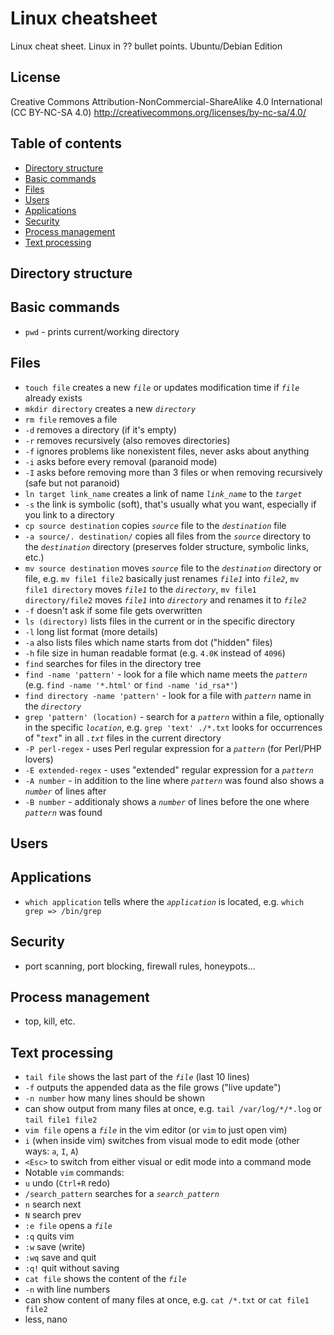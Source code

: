 # Linux cheatsheet
Linux cheat sheet. Linux in ?? bullet points. Ubuntu/Debian Edition

## License

Creative Commons Attribution-NonCommercial-ShareAlike 4.0 International (CC BY-NC-SA 4.0)
http://creativecommons.org/licenses/by-nc-sa/4.0/

## Table of contents
- [Directory structure](#directory-structure)
- [Basic commands](#basic-commands)
- [Files](#files)
- [Users](#users)
- [Applications](#applications)
- [Security](#security)
- [Process management](#process-management)
- [Text processing](#text-processing)
 
## Directory structure

## Basic commands
- `pwd` - prints current/working directory

## Files
- `touch file` creates a new _`file`_ or updates modification time if _`file`_ already exists
- `mkdir directory` creates a new _`directory`_
- `rm file` removes a file
 - `-d` removes a directory (if it's empty)
 - `-r` removes recursively (also removes directories)
 - `-f` ignores problems like nonexistent files, never asks about anything
 - `-i` asks before every removal (paranoid mode)
 - `-I` asks before removing more than 3 files or when removing recursively (safe but not paranoid)
- `ln target link_name` creates a link of name _`link_name`_ to the _`target`_
 - `-s` the link is symbolic (soft), that's usually what you want, especially if you link to a directory
- `cp source destination` copies _`source`_ file to the _`destination`_ file
 - `-a source/. destination/` copies all files from the _`source`_ directory to the _`destination`_ directory (preserves folder structure, symbolic links, etc.)
- `mv source destination` moves _`source`_ file to the _`destination`_ directory or file, e.g. `mv file1 file2` basically just renames _`file1`_ into _`file2`_, `mv file1 directory` moves _`file1`_ to the _`directory`_, `mv file1 directory/file2` moves _`file1`_ into _`directory`_ and renames it to _`file2`_
 - `-f` doesn't ask if some file gets overwritten
- `ls (directory)` lists files in the current or in the specific directory
 - `-l` long list format (more details)
 - `-a` also lists files which name starts from dot ("hidden" files)
 - `-h` file size in human readable format (e.g. `4.0K` instead of `4096`)
- `find` searches for files in the directory tree
 - `find -name 'pattern'` - look for a file which name meets the _`pattern`_ (e.g. `find -name '*.html'` or `find -name 'id_rsa*'`)
 - `find directory -name 'pattern'` - look for a file with _`pattern`_ name in the _`directory`_
- `grep 'pattern' (location)` - search for a _`pattern`_ within a file, optionally in the specific _`location`_, e.g. `grep 'text' ./*.txt` looks for occurrences of "_`text`_" in all _`.txt`_ files in the current directory
 - `-P perl-regex` - uses Perl regular expression for a _`pattern`_ (for Perl/PHP lovers)
 - `-E extended-regex` - uses "extended" regular expression for a _`pattern`_
 - `-A number` - in addition to the line where _`pattern`_ was found also shows a _`number`_ of lines after
 - `-B number` - additionaly shows a _`number`_ of lines before the one where _`pattern`_ was found 

## Users

## Applications
- `which application` tells where the _`application`_ is located, e.g. `which grep => /bin/grep`

## Security
- port scanning, port blocking, firewall rules, honeypots...

## Process management
- top, kill, etc.

## Text processing
- `tail file` shows the last part of the _`file`_ (last 10 lines)
 - `-f` outputs the appended data as the file grows ("live update")
 - `-n number` how many lines should be shown
 - can show output from many files at once, e.g. `tail /var/log/*/*.log` or `tail file1 file2`
- `vim file` opens a _`file`_ in the vim editor (or `vim` to just open vim)
 - `i` (when inside vim) switches from visual mode to edit mode (other ways: `a`, `I`, `A`)
 - `<Esc>` to switch from either visual or edit mode into a command mode
- Notable `vim` commands:
 - `u` undo (`Ctrl+R` redo)
 - `/search_pattern` searches for a _`search_pattern`_
 - `n` search next
 - `N` search prev
 - `:e file` opens a _`file`_
 - `:q` quits vim
 - `:w` save (write)
 - `:wq` save and quit
 - `:q!` quit without saving
- `cat file` shows the content of the _`file`_
 - `-n` with line numbers 
 - can show content of many files at once, e.g. `cat /*.txt` or `cat file1 file2`
- less, nano
